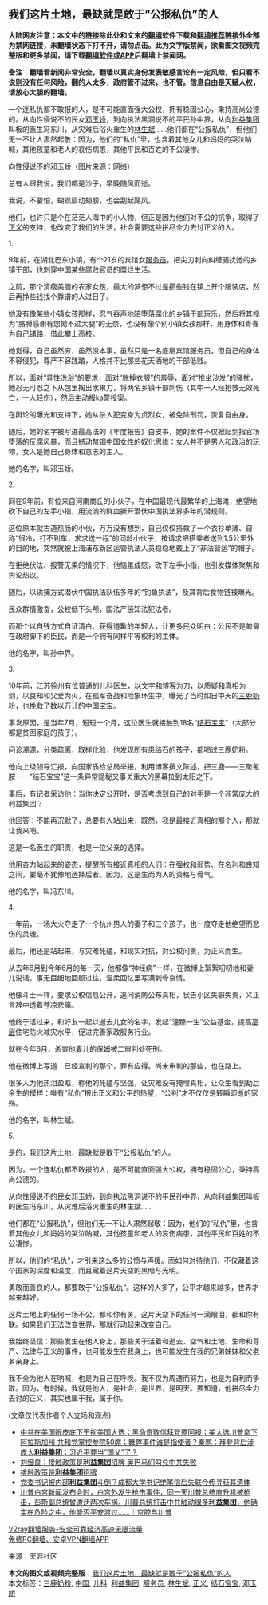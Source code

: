  <h2>我们这片土地，最缺就是敢于“公报私仇”的人</h2> <p class="notice"><b>大陆网友注意：本文中的链接除此处和文末的<a href="https://github.com/bannedbook/fanqiang" >翻墙</a>软件下载和<a href="https://github.com/killgcd/justmysocks/blob/master/README.md">翻墙推荐</a>链接外全部为禁网链接，未翻墙状态下打不开，请勿点击。此为文字版禁闻，欲看图文视频完整版和更多禁闻，请下载<a href="https://github.com/bannedbook/fanqiang">翻墙软件或APP</a>后翻墙上禁闻网。</p><p>备注：翻墙看新闻非常安全，翻墙以真实身份发表敏感言论有一定风险，但只看不说则没有任何风险，翻的人太多，政府管不过来，也不管。信息自由是天赋人权，请放心大胆的翻墙。</b></p>  <div class="entry"> <p id="summary">一个连私仇都不敢报的人，是不可能直面强大公权，拥有稳固公心，秉持高尚公德的。从向性侵说不的民女<a href="https://www.bannedbook.org/bnews/tag/%e9%82%93%e7%8e%89%e5%a8%87/" class="st_tag internal_tag" rel="tag" title="标签 邓玉娇 下的日志">邓玉娇</a>，到向执法黑洞说不的平民孙中界，从向<a href="https://www.bannedbook.org/bnews/tag/%e5%88%a9%e7%9b%8a%e9%9b%86%e5%9b%a2/" class="st_tag internal_tag" rel="tag" title="标签 利益集团 下的日志">利益集团</a>叫板的医生冯东川，从灾难后浴火重生的<a href="https://www.bannedbook.org/bnews/tag/%E6%9E%97%E7%94%9F%E6%96%8C/" class="st_tag internal_tag" rel="tag" title="标签 林生斌 下的日志">林生斌</a>……他们都在“公报私仇”，但他们无一不让人肃然起敬：因为，他们的“私仇”里，也含着其他女儿和妈妈的哭泣呐喊，其他孩童和老人的哀伤病患，其他平民和百姓的不公凄惨。</p> <p id="conimg"></p> <p>向性侵说不的邓玉娇（图片来源：网络）</p> <p>总有人跟我说，我们都是沙子，早晚随风而逝。</p> <p>我说，不要怕，蝴蝶扇动翅膀，也会刮起飓风。</p> <p>他们，也许只是个在茫茫人海中的小人物，但正是因为他们对不公的抗争，取得了<a href="https://www.bannedbook.org/bnews/tag/%E6%AD%A3%E4%B9%89/" class="st_tag internal_tag" rel="tag" title="标签 正义 下的日志">正义</a>的支持，也改变了我们的生活，社会需要这些拼尽全力去讨正义的人。</p> <p>1.</p> <p>9年前，在湖北巴东小镇，有个21岁的宾馆女<a href="https://www.bannedbook.org/bnews/tag/%E6%9C%8D%E5%8A%A1%E5%91%98/" class="st_tag internal_tag" rel="tag" title="标签 服务员 下的日志">服务员</a>，把尖刀刺向纠缠骚扰她的乡镇干部，也刺穿<span class='wp_keywordlink_affiliate'><a href="https://www.bannedbook.org/" title="中国" target="_blank">中国</a></span>某些腐败官员的糜烂生活。</p> <p>之前，那个清瘦美丽的农家女孩，最大的梦想不过是攒些钱在镇上开个服装店，然后再挣些钱找个靠谱的人过日子。</p> <p>她没有像某些小镇女孩那样，忍气吞声地陪堕落腐化的乡镇干部玩乐，然后将其视为“胳膊感谢有您拗不过大腿”的无奈，也没有像个别小镇女孩那样，用身体和青春为自己铺路，借此攀上高枝。</p> <p>她觉得，自己虽然穷，虽然没本事，虽然只是一名底层宾馆服务员，但自己的身体不容侵犯，尊严不容践踏，人格并不比那些花天酒地的干部低贱。</p> <p>所以，面对“异性洗浴”的要求，面对“脱掉衣服”的羞辱，面对“推坐沙发”的骚扰，她忍无可忍之下从包里掏出水果刀，将两名乡镇干部刺伤（其中一人经抢救无效死亡，一人轻伤），然后主动报ka警投案。</p> <p>在舆论的曝光和支持下，她从杀人犯变身为贞烈女，被免除刑罚，恢复自由身。</p>  <p>随后，她的名字被写进最高法的《年度报告》白皮书，她的案件不仅掀起剑指官场堕落的反腐风暴，而且撼动禁锢<a href="https://www.bannedbook.org/bnews/tag/%E4%B8%AD%E5%9B%BD/" class="st_tag internal_tag" rel="tag" title="标签 中国 下的日志">中国</a>女性的奴化思维：女人并不是男人和政治的玩物，女人是她自己身体和意志的主人。</p> <p>她的名字，叫邓玉娇。</p> <p>2.</p> <p>同在9年前，有位来自河南商丘的小伙子，在中国最现代最繁华的上海滩，绝望地砍下自己的左手小指，用流淌的鲜血撕开潜伏中国执法界多年的潜规则。</p> <p>这位原本就古道热肠的小伙，万万没有想到，自己仅仅搭救了一个衣衫单薄、自称“很冷，打不到车，求求送一程”的同龄小伙子，按请求把搭乘者送到1.5公里外的目的地，突然就被上海浦东新区运管执法人员稳稳地戴上了“非法营运”的帽子。</p> <p>在拒绝伏法、报警无果的情况下，他恼羞成怒，砍下左手小指，也引发媒体聚焦和舆论热议。</p> <p>随后，以诱捕方式潜伏中国执法队伍多年的“钓鱼执法”，及其背后食物链被曝光。</p> <p>民众群情激奋，公权低下头颅，国法严惩知法犯法者。</p> <p>而那个以自残方式自证清白、获得道歉的年轻人，让更多民众明白：公民不是匍匐在政府脚下的臣民，而是一个拥有同样平等权利的主体。</p> <p>他的名字，叫孙中界。</p> <p>3.</p> <p>10年前，江苏徐州有位普通的<a href="https://www.bannedbook.org/bnews/tag/%E5%84%BF%E7%A7%91/" class="st_tag internal_tag" rel="tag" title="标签 儿科 下的日志">儿科</a>医生，以文字和博客为刀，以质疑和真相为剑，以良知和父爱为火，在孤军奋战和险象环生中，曝光了当时如日中天的<a href="https://www.bannedbook.org/bnews/tag/%E4%B8%89%E9%B9%BF%E5%A5%B6%E7%B2%89/" class="st_tag internal_tag" rel="tag" title="标签 三鹿奶粉 下的日志">三鹿奶粉</a>，也挽救了数以万计的中国宝宝。</p> <p>事发原因，是当年7月，短短一个月，这位医生就接触到18名“<a href="https://www.bannedbook.org/bnews/tag/%E7%BB%93%E7%9F%B3%E5%AE%9D%E5%AE%9D/" class="st_tag internal_tag" rel="tag" title="标签 结石宝宝 下的日志">结石宝宝</a>”（大部分都是贫困家庭的孩子）。</p>  <p>问诊溯源，分类疏离，取样化验，他发现所有患结石的孩子，都喝过三鹿奶粉。</p> <p>他向上级领导汇报，向国家质检总局举报，利用博客撰文陈述，把三鹿——三聚氰胺——“结石宝宝”这一条异常隐秘又事关重大的黑幕拉到太阳之下。</p> <p>事后，有记者采访他：当你决定公开时，是否考虑到自己的对手是一个非常庞大的利益集团？</p> <p>他回答：不能再沉默了，总要有人站出来，既然，我是最接近真相的那个人，那就让我来吧。</p> <p>这是一名医生的职责，也是一位父亲的选择。</p> <p>他用奋力站起来的姿态，提醒所有接近真相的人们：在强权和弱势、在名利和良知之间，要毫不犹豫地选择后者。因为，这是生而为人的资格与骨气。</p> <p>他的名字，叫冯东川。</p> <p>4.</p> <p>一年前，一场大火夺走了一个杭州男人的妻子和三个孩子，也一度夺走他绝望而悲伤的灵魂。</p> <p>最后，他还是站起来，与灾难死磕，和现实对抗，对公权问责，为正义而生。</p> <p>从去年6月到今年6月的每一天，他都像“神经病”一样，在微博上絮絮叨叨地和妻儿说话，事无巨细地回顾过往，温柔回忆里写满刺骨哀情。</p> <p>他像斗士一样，要求公权信息公开，追问消防公布真相，状告小区失职失责，义正言辞中透着苍凉悲痛。</p> <p>他终于活过来，和好友一起以逝去儿女的名字，发起“潼臻一生”公益基金，提高<span class='wp_keywordlink_affiliate'><a href="https://www.bannedbook.org/bnews/ccpdope/" title="中共高层内幕" target="_blank">高层</a></span>住宅防火减灾水平，促进完善家政服务行业。</p>  <p>就在今年6月，杀害他妻儿的保姆被二审判处死刑。</p> <p>他在微博上写道：已经宣判的那个，罪有应得。尚未审判的那些，也在路上。</p> <p>很多人为他热泪盈眶，称他的死磕与坚强，让灾难没有掩埋真相，让众生看到劫后余生的模样：唯有“私仇”报出正义和公平的热望，“公判”才不仅仅是转瞬即逝的家殇。</p> <p>他的名字，叫林生斌。</p> <p>5.</p> <p>是的，我们这片土地，最缺就是敢于“公报私仇”的人。</p> <p>因为，一个连私仇都不敢报的人，是不可能直面强大公权，拥有稳固公心，秉持高尚公德的。</p> <p>从向性侵说不的民女邓玉娇，到向执法黑洞说不的平民孙中界，从向利益集团叫板的医生冯东川，从灾难后浴火重生的林生斌……</p> <p>他们都在“公报私仇”，但他们无一不让人肃然起敬：因为，他们的“私仇”里，也含着其他女儿和妈妈的哭泣呐喊，其他孩童和老人的哀伤病患，其他平民和百姓的不公凄惨。</p> <p>所以，他们的“私仇”，才引来这么多的公愤与声援。而如何对待他们，不仅藏着这个国家的深度和温度，而且藏着这片天空的黑暗与光明。</p> <p>勇敢而善良的人，都要敢于“公报私仇”。这样的人多了，公平才越来越多，世界才越来越好。</p> <p>这片土地上的任何一场不公，都和你有关。这片天空下的任何一滴眼泪，都和你有联。如果我们无法改变世界，那就行动起来改变自己。</p> <p>我始终坚信：那些发生在他人身上，那些关于活着和逝去、空气和土地、生命和尊严、法律与正义的事件，也可能发生在我身上，也可能发生在我的兄弟姊妹和父老乡亲身上。</p>  <p>我不全为他人在呐喊，也是为自己在呼唤。我不仅为周遭而努力，也是为自利而争取。因为，有时候，我就是他人，是社会，是世界，是明天。要知道，他拼尽全力去讨的正义，其实也属于我，属于你。</p> <p>(文章仅代表作者个人立场和观点)</p> <ul class='op-related-articles' title='相关阅读'> <li><a href='https://www.bannedbook.org/bnews/bannedvideo/20201112/1430036.html' target='_blank'>中共在美国眼皮底下干扰美国大选；黑命贵致信拜登要回报；美大选川普拿下阿拉斯加州 共和党掌控参院50席；舞弊事件谁是指使者？秦鹏：拜登背后涉庞大<b>利益集团</b>；习近平要当“国父”了？</a></li> <li><a href='https://www.bannedbook.org/bnews/comments/20201103/1424799.html' target='_blank'>刘细良：接触政策是<b>利益集团</b>招牌 奥巴马们勾兑中共失败</a></li> <li><a href='https://www.bannedbook.org/bnews/ssgc/20201102/1424495.html' target='_blank'>接触政策是<b>利益集团</b>招牌</a></li> <li><a href='https://www.bannedbook.org/bnews/headline/20201016/1414989.html' target='_blank'>党委书记被内部<b>利益集团</b>斗倒？成都大学书记绝笔信后失联今传寻获其遗体</a></li> <li><a href='https://www.bannedbook.org/bnews/bannedvideo/20200818/1386048.html' target='_blank'>川普白宫新闻发布会时，白宫外发生枪击事件，同一天川普总统直升机被枪击，彭斯副总统曾遭迂两次车祸，川普总统打击中共触动很多<b>利益集团</b>，他确实在危险之中，他能否平安渡过......｜京腔与川普</a></li> </ul> <p class="texttj"> <a href="https://www.bannedbook.org/forum23/topic22702.html" target="_blank">V2ray翻墙服务-安全可靠经济高速无限流量</a><br/> <a href="https://github.com/bannedbook/fanqiang/wiki/%E7%A6%81%E9%97%BB%E7%BD%91%E5%AE%89%E5%8D%93%E7%BF%BB%E5%A2%99%E6%96%B0%E9%97%BBAPP" target="_blank">免费PC翻墙、安卓VPN翻墙APP</a></p><p> 来源：天涯社区 </p><a name='sharetosocial'></a>       <div><b>本文的图文或视频完整版</b>：<a href='https://www.bannedbook.org/bnews/comments/20201118/1432850.html'>我们这片土地，最缺就是敢于“公报私仇”的人</a></div>  </div><!--END ENTRY--> <div class="postfooter"> <div>本文标签：<a href="https://www.bannedbook.org/bnews/tag/%E4%B8%89%E9%B9%BF%E5%A5%B6%E7%B2%89/" rel="tag">三鹿奶粉</a>, <a href="https://www.bannedbook.org/bnews/tag/%E4%B8%AD%E5%9B%BD/" rel="tag">中国</a>, <a href="https://www.bannedbook.org/bnews/tag/%E5%84%BF%E7%A7%91/" rel="tag">儿科</a>, <a href="https://www.bannedbook.org/bnews/tag/%e5%88%a9%e7%9b%8a%e9%9b%86%e5%9b%a2/" rel="tag">利益集团</a>, <a href="https://www.bannedbook.org/bnews/tag/%E6%9C%8D%E5%8A%A1%E5%91%98/" rel="tag">服务员</a>, <a href="https://www.bannedbook.org/bnews/tag/%E6%9E%97%E7%94%9F%E6%96%8C/" rel="tag">林生斌</a>, <a href="https://www.bannedbook.org/bnews/tag/%E6%AD%A3%E4%B9%89/" rel="tag">正义</a>, <a href="https://www.bannedbook.org/bnews/tag/%E7%BB%93%E7%9F%B3%E5%AE%9D%E5%AE%9D/" rel="tag">结石宝宝</a>, <a href="https://www.bannedbook.org/bnews/tag/%e9%82%93%e7%8e%89%e5%a8%87/" rel="tag">邓玉娇</a></div>  </div><!--END POSTFOOTER--> 